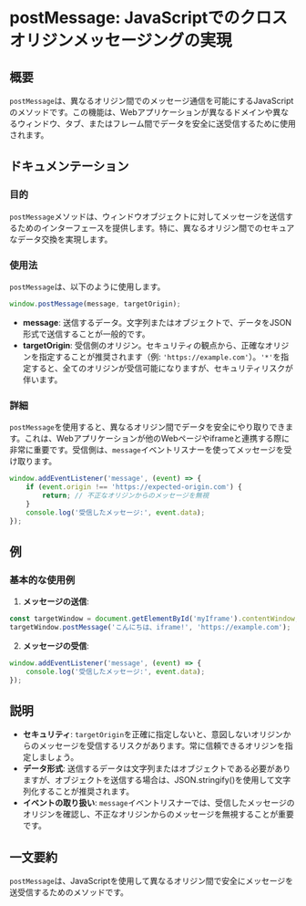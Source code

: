 <!--
Meta Description: # postMessage: JavaScriptでのクロスオリジンメッセージングの実現 ## 概要 `postMessage`は、異なるオリジン間でのメッセージ通信を可能にするJavaScriptのメソッドです。この機能は、Webアプリケーションが異なるドメインや異なるウィンドウ、タブ、またはフレ...
Meta Keywords: postmessage, message, event, javascript, window
-->

# postMessage: JavaScriptでのクロスオリジンメッセージングの実現

## 概要
`postMessage`は、異なるオリジン間でのメッセージ通信を可能にするJavaScriptのメソッドです。この機能は、Webアプリケーションが異なるドメインや異なるウィンドウ、タブ、またはフレーム間でデータを安全に送受信するために使用されます。

## ドキュメンテーション

### 目的
`postMessage`メソッドは、ウィンドウオブジェクトに対してメッセージを送信するためのインターフェースを提供します。特に、異なるオリジン間でのセキュアなデータ交換を実現します。

### 使用法
`postMessage`は、以下のように使用します。

```javascript
window.postMessage(message, targetOrigin);
```

- **message**: 送信するデータ。文字列またはオブジェクトで、データをJSON形式で送信することが一般的です。
- **targetOrigin**: 受信側のオリジン。セキュリティの観点から、正確なオリジンを指定することが推奨されます（例: `'https://example.com'`）。`'*'`を指定すると、全てのオリジンが受信可能になりますが、セキュリティリスクが伴います。

### 詳細
`postMessage`を使用すると、異なるオリジン間でデータを安全にやり取りできます。これは、Webアプリケーションが他のWebページやiframeと連携する際に非常に重要です。受信側は、`message`イベントリスナーを使ってメッセージを受け取ります。

```javascript
window.addEventListener('message', (event) => {
    if (event.origin !== 'https://expected-origin.com') {
        return; // 不正なオリジンからのメッセージを無視
    }
    console.log('受信したメッセージ:', event.data);
});
```

## 例

### 基本的な使用例

1. **メッセージの送信**:

```javascript
const targetWindow = document.getElementById('myIframe').contentWindow;
targetWindow.postMessage('こんにちは、iframe!', 'https://example.com');
```

2. **メッセージの受信**:

```javascript
window.addEventListener('message', (event) => {
    console.log('受信したメッセージ:', event.data);
});
```

## 説明
- **セキュリティ**: `targetOrigin`を正確に指定しないと、意図しないオリジンからのメッセージを受信するリスクがあります。常に信頼できるオリジンを指定しましょう。
- **データ形式**: 送信するデータは文字列またはオブジェクトである必要がありますが、オブジェクトを送信する場合は、JSON.stringify()を使用して文字列化することが推奨されます。
- **イベントの取り扱い**: `message`イベントリスナーでは、受信したメッセージのオリジンを確認し、不正なオリジンからのメッセージを無視することが重要です。

## 一文要約
`postMessage`は、JavaScriptを使用して異なるオリジン間で安全にメッセージを送受信するためのメソッドです。